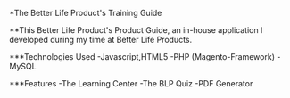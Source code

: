 *The Better Life Product's Training Guide

**This Better Life Product's Product Guide, an in-house application I developed during my time at Better Life Products.

***Technologies Used
-Javascript,HTML5
-PHP (Magento-Framework)
-MySQL

***Features
-The Learning Center
-The BLP Quiz
-PDF Generator
